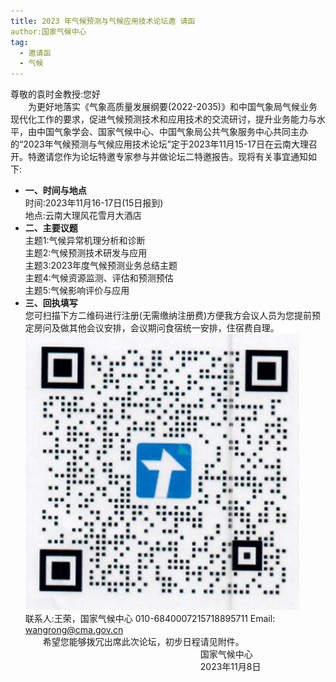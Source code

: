 ```yaml
---
title: 2023 年气候预测与气候应用技术论坛邀 请函
author:国家气候中心
tag: 
  - 邀请函
  - 气候
---
```

尊敬的袁时金教授:您好  
&emsp;&emsp;为更好地落实《气象高质量发展纲要(2022-2035)》和中国气象局气候业务现代化工作的要求，促进气候预测技术和应用技术的交流研讨，提升业务能力与水平，由中国气象学会、国家气候中心、中国气象局公共气象服务中心共同主办的“2023年气候预测与气候应用技术论坛”定于2023年11月15-17日在云南大理召开。特邀请您作为论坛特邀专家参与并做论坛二特邀报告。现将有关事宜通知如下:  
- **一、时间与地点**  
时间:2023年11月16-17日(15日报到)  
地点:云南大理风花雪月大酒店  
- **二、主要议题**  
主题1:气候异常机理分析和诊断  
主题2:气候预测技术研发与应用  
主题3:2023年度气候预测业务总结主题  
主题4:气候资源监测、评估和预测预估  
主题5:气候影响评价与应用  
- **三、回执填写**  
您可扫描下方二维码进行注册(无需缴纳注册费)方便我方会议人员为您提前预定房问及做其他会议安排，会议期问食宿统一安排，住宿费自理。  
![alt text](images/QRcode.png)  
联系人:王荣，国家气候中心 010-6840007215718895711 Email: wangrong@cma.gov.cn  
&emsp;&emsp;希望您能够拨冗出席此次论坛，初步日程请见附件。
&emsp;&emsp;&emsp;&emsp;&emsp;&emsp;&emsp;&emsp;&emsp;&emsp;&emsp;&emsp;&emsp;&emsp;&emsp;&emsp;&emsp;&emsp;&emsp;&emsp;国家气候中心
&emsp;&emsp;&emsp;&emsp;&emsp;&emsp;&emsp;&emsp;&emsp;&emsp;&emsp;&emsp;&emsp;&emsp;&emsp;&emsp;&emsp;&emsp;&emsp;&emsp;2023年11月8日